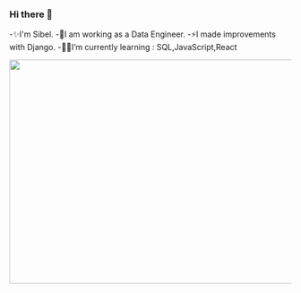 ### Hi there 👋
-✨I'm Sibel.
-🌱I am working as a Data Engineer.
-⚡I made improvements with Django.
-🐱‍🏍I’m currently learning : SQL,JavaScript,React


<img src="https://p4.wallpaperbetter.com/wallpaper/314/92/947/computer-engineering-matrix-science-wallpaper-preview.jpg" width="900" height="400"/>

